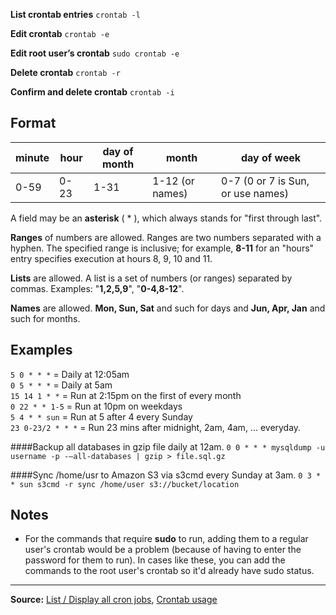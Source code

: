 

**List crontab entries** 
`` crontab -l ``

**Edit crontab** 
`` crontab -e ``

**Edit root user’s crontab** 
`` sudo crontab -e ``

**Delete crontab** 
`` crontab -r ``

**Confirm and delete crontab** 
`` crontab -i ``


Format
---

| minute | hour | day of month | month | day of week |
|---|---|---|---|---|
| 0-59 | 0-23 | 1-31 | 1-12 (or names) | 0-7 (0 or 7 is Sun, or use names) |

A field may be an **asterisk** ( * ), which always stands for "first through last".

**Ranges** of numbers are allowed. Ranges are two numbers separated with a hyphen. The specified range is inclusive; for example, **8-11** for an "hours" entry specifies execution at hours 8, 9, 10 and 11.

**Lists** are allowed. A list is a set of numbers (or ranges) separated by commas. Examples: "**1,2,5,9**", "**0-4,8-12**".

**Names** are allowed. **Mon, Sun, Sat** and such for days and **Jun, Apr, Jan** and such for months.

Examples
---
```5 0 * * *``` = Daily at 12:05am  
```0 5 * * *``` = Daily at 5am  
```15 14 1 * *``` = Run at 2:15pm on the first of every month  
```0 22 * * 1-5``` = Run at 10pm on weekdays  
```5 4 * * sun``` = Run at 5 after 4 every Sunday  
```23 0-23/2 * * *``` = Run 23 mins after midnight, 2am, 4am, ... everyday.  

####Backup all databases in gzip file daily at 12am.
```0 0 * * * mysqldump -u username -p -–all-databases | gzip > file.sql.gz```

####Sync /home/usr to Amazon S3 via s3cmd every Sunday at 3am.
```0 3 * * sun s3cmd -r sync /home/user s3://bucket/location```


Notes
---
- For the commands that require **sudo** to run, adding them to a regular user's crontab would be a problem (because of having to enter the password for them to run). In cases like these, you can add the commands to the root user's crontab so it'd already have sudo status.

---
**Source:** [List / Display all cron jobs](http://www.cyberciti.biz/faq/linux-show-what-cron-jobs-are-setup/), [Crontab usage](http://www.computerhope.com/unix/ucrontab.htm)